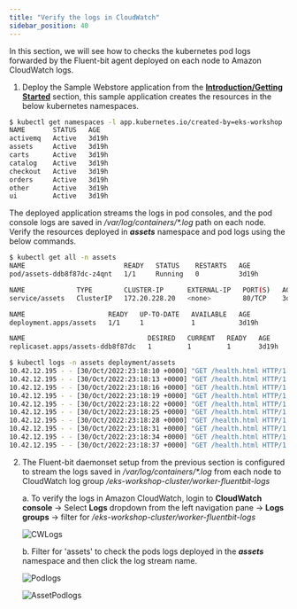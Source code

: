 ```yaml
---
title: "Verify the logs in CloudWatch"
sidebar_position: 40
---
```


In this section, we will see how to checks the kubernetes pod logs forwarded by the Fluent-bit agent deployed on each node to Amazon CloudWatch logs. 

1. Deploy the Sample Webstore application from the [**Introduction/Getting Started**](/docs/introduction/getting-started.md) section, this sample application creates the resources in the below kubernetes namespaces. 

```bash
$ kubectl get namespaces -l app.kubernetes.io/created-by=eks-workshop
NAME       STATUS   AGE
activemq   Active   3d19h
assets     Active   3d19h
carts      Active   3d19h
catalog    Active   3d19h
checkout   Active   3d19h
orders     Active   3d19h
other      Active   3d19h
ui         Active   3d19h
```


The deployed application streams the logs in pod consoles, and the pod console logs are saved in _/var/log/containers/*.log_ path on each node. Verify the resources deployed in **_assets_** namespace and pod logs using the below commands.


```bash
$ kubectl get all -n assets
NAME                         READY   STATUS    RESTARTS   AGE
pod/assets-ddb8f87dc-z4qnt   1/1     Running   0          3d19h

NAME             TYPE        CLUSTER-IP      EXTERNAL-IP   PORT(S)   AGE
service/assets   ClusterIP   172.20.228.20   <none>        80/TCP    3d19h

NAME                     READY   UP-TO-DATE   AVAILABLE   AGE
deployment.apps/assets   1/1     1            1           3d19h

NAME                               DESIRED   CURRENT   READY   AGE
replicaset.apps/assets-ddb8f87dc   1         1         1       3d19h
```

```bash
$ kubectl logs -n assets deployment/assets 
10.42.12.195 - - [30/Oct/2022:23:18:10 +0000] "GET /health.html HTTP/1.1" 200 2 "-" "kube-probe/1.23+" "-"
10.42.12.195 - - [30/Oct/2022:23:18:13 +0000] "GET /health.html HTTP/1.1" 200 2 "-" "kube-probe/1.23+" "-"
10.42.12.195 - - [30/Oct/2022:23:18:16 +0000] "GET /health.html HTTP/1.1" 200 2 "-" "kube-probe/1.23+" "-"
10.42.12.195 - - [30/Oct/2022:23:18:19 +0000] "GET /health.html HTTP/1.1" 200 2 "-" "kube-probe/1.23+" "-"
10.42.12.195 - - [30/Oct/2022:23:18:22 +0000] "GET /health.html HTTP/1.1" 200 2 "-" "kube-probe/1.23+" "-"
10.42.12.195 - - [30/Oct/2022:23:18:25 +0000] "GET /health.html HTTP/1.1" 200 2 "-" "kube-probe/1.23+" "-"
10.42.12.195 - - [30/Oct/2022:23:18:28 +0000] "GET /health.html HTTP/1.1" 200 2 "-" "kube-probe/1.23+" "-"
10.42.12.195 - - [30/Oct/2022:23:18:31 +0000] "GET /health.html HTTP/1.1" 200 2 "-" "kube-probe/1.23+" "-"
10.42.12.195 - - [30/Oct/2022:23:18:34 +0000] "GET /health.html HTTP/1.1" 200 2 "-" "kube-probe/1.23+" "-"
10.42.12.195 - - [30/Oct/2022:23:18:37 +0000] "GET /health.html HTTP/1.1" 200 2 "-" "kube-probe/1.23+" "-"
```

2. The Fluent-bit daemonset setup from the previous section is configured to stream the logs saved in _/var/log/containers/*.log_ from each node to CloudWatch log group _/eks-workshop-cluster/worker-fluentbit-logs_

    a. To verify the logs in Amazon CloudWatch, login to **CloudWatch console** -> Select **Logs** dropdown from the left navigation pane -> **Logs groups** -> filter for _/eks-workshop-cluster/worker-fluentbit-logs_

    ![CWLogs](/img/observability-logging/logging-cw-console.png)

    b. Filter for 'assets' to check the pods logs deployed in the **_assets_** namespace and then click the log stream name.

    ![Podlogs](/img/observability-logging/logging-cw-pod-logs.png)

    ![AssetPodlogs](/img/observability-logging/logging-cw-asset-pod-logs.png)



